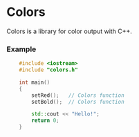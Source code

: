 # Colors

Colors is a library for color output with C++.

### Example

```cpp
    #include <iostream>
    #include "colors.h"

    int main()
    {
        setRed();   // Colors function
        setBold();  // Colors function

        std::cout << "Hello!";
        return 0;
    }
```
